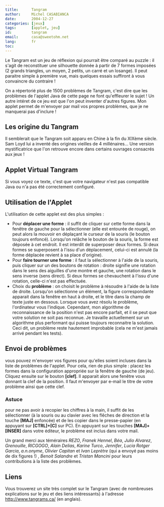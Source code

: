 ```yaml
---
title:      Tangram
author:     Michel CASABIANCA
date:       2004-12-27
categories: [jeux]
tags:       [applet, jeu]
id:         tangram
email:      casa@sweetohm.net
lang:       fr
toc:        
---
```


Le Tangram est un jeu de réflexion qui pourrait être comparé au puzzle :
il s'agit de reconstituer une silhouette donnée à partir de 7 formes
imposées (2 grands triangles, un moyen, 2 petits, un carré et un
losange). Il peut paraitre simple à première vue, mais quelques essais
suffiront à vous convaincre du contraire !

<!--more-->

On a répertorié plus de 1500 problèmes de Tangram, c'est dire que les
problèmes de l'applet Java de cette page ne font qu'effleurer le sujet !
Un autre intéret de ce jeu est que l'on peut inventer d'autres figures.
Mon applet permet de m'envoyer par mail vos propres problèmes, que je ne
manquerai pas d'inclure !

Les origine du Tangram
----------------------

Il semblerait que le Tangram soit apparu en Chine à la fin du XIXème
siècle. Sam Loyd lui a inventé des origines vieilles de 4 millénaires...
Une version mystificatrice que l'on retrouve encore dans certains
ouvrages consacrés aux jeux !

Applet Virtual Tangram
----------------------

<applet code="tangram.class" codebase="../java/tangram" width="650" height="390">
<p>Si vous voyez ce texte, c'est que votre navigateur n'est 
pas compatible Java ou n'a pas été correctement configuré.</p>
</applet>

Utilisation de l'Applet
-----------------------

L'utilisation de cette applet est des plus simples :

- Pour **déplacer une forme** : il suffit de cliquer sur cette forme
  dans la fenêtre de gauche pour la sélectionner (elle est entourée de
  rouge), on peut alors la mouvoir en déplaçant le curseur de la
  souris (le bouton toujours enfoncé). Lorsqu'on relâche le bouton de
  la souris, la forme est déposée à cet endroit. Il est interdit de
  superposer deux formes. Si deux formes se superposent à l'issu d'un
  déplacement, celui-ci est annulé (la forme déplacée revient à sa
  place d'origine).
- Pour **faire tourner une forme** : il faut la sélectionner à l'aide
  de la souris, puis cliquer sur un des boutons de rotation : droite
  signifie une rotation dans le sens des aiguilles d'une montre et
  gauche, une rotation dans le sens inverse (sens direct). Si deux
  formes se chevauchent à l'issu d'une rotation, celle-ci n'est pas
  effectuée.
- Choix du **problème** : on choisit le problème à résoudre à l'aide
  de la liste de droite. Lorsqu'on sélectionne un élément, la figure
  correspondante apparait dans la fenêtre en haut à droite, et le
  titre dans la champ de texte juste en dessous. Lorsque vous avez
  résolu le problème, l'ordinateur vous l'indique. Cependant, mon
  algorithme de reconnaissance de la position n'est pas encore
  parfait, et il se peut que votre solution ne soit pas reconnue. Je
  travaille actuellement sur un algorithme plus performant qui puisse
  toujours reconnaitre la solution. Ceci dit, un problème reste
  hautement improbable (cela ne m'est jamais arrivé pendant les
  tests).

Envoi de problèmes
------------------

vous pouvez m'envoyer vos figures pour qu'elles soient incluses dans la
liste de problèmes de l'applet. Pour cela, rien de plus simple : placez
les formes dans la configuration appropriée sur la fenêtre de gauche (de
jeu). Cliquez ensuite sur le bouton **[clef]**. Il apparait alors une
fenêtre vous donnant la clef de la position. Il faut m'envoyer par
e-mail le titre de votre problème ainsi que cette clef.

### Astuce

pour ne pas avoir à recopier les chiffres à la main, il suffit de les
sélectionner (à la souris ou au clavier avec les flêches de direction et
la touche **[MAJ]** enfoncée) et de les copier dans le presse-papier (en
appuyant sur **[CTRL]+[C]** sur PC). En appuyant sur les touches
**[MAJ]+[INSER]** dans votre éditeur, le problème est inclus dans votre
mail.

Un grand merci aux téméraires *REZO*, *Franek Hennel*, *Béa*, *Julio
Alvarez*, *Grenouille*, *RICGOGO*, *Alain Delias*, *Karine Turco*,
*Jennifer*, *Lucia Rotger Garcia*, *a.n.onyme*, *Olivier Capitan* et
*Ivan Leprètre* (qui a envoyé pas moins de dix figures !) , *Benoit
Salandre* et *Tristan Mancini* pour leurs contributions à la liste des
problèmes.

Liens
-----

Vous trouverez un site très complet sur le Tangram (avec de nombreuses
explications sur le jeu et des liens intéressants) à l'adresse
<http://www.tangrams.ca/> (en anglais).
